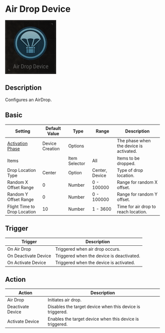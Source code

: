 # Air Drop Device

![AirDrop Icon](../.images/DeviceIcons/Device_AirDrop.png)

## Description

Configures an AirDrop.

## Basic

| Setting                  | Default Value | Type | Range | Description |
|--------------------------|---------------|------|------|-------------|
| [Activation Phase](Common_Device_Settings.md#activation-phase)         | Device Creation | Options | | The phase when the device is activated. |
| Items                    |               | Item Selector| All| Items to be dropped. |
| Drop Location Type       | Center        | Option | Center, Device | Type of drop location. |
| Random X Offset Range    | 0             | Number | 0 - 100000 | Range for random X offset. |
| Random Y Offset Range    | 0             | Number | 0 - 100000 | Range for random Y offset. |
| Flight Time to Drop Location | 10        | Number | 1 - 3600 | Time for air drop to reach location. |

## Trigger

| Trigger                | Description |
|------------------------|-------------|
| On Air Drop            | Triggered when air drop occurs. |
| On Deactivate Device   | Triggered when the device is deactivated. |
| On Activate Device     | Triggered when the device is activated. |

## Action

| Action                | Description |
|-----------------------|-------------|
| Air Drop              | Initiates air drop. |
| Deactivate Device     | Disables the target device when this device is triggered. |
| Activate Device       | Enables the target device when this device is triggered. |
